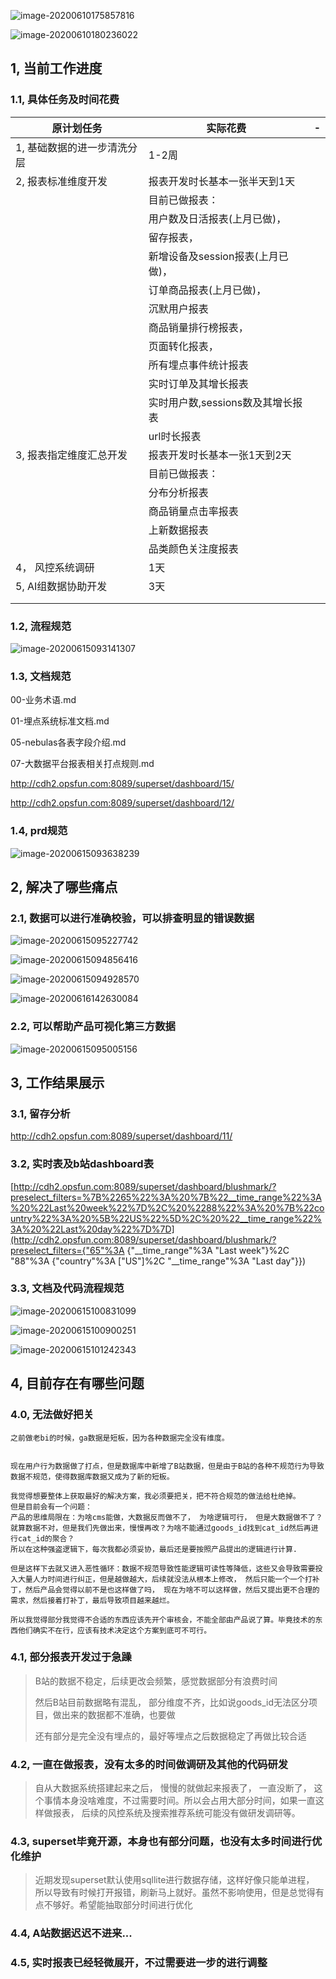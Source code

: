 ![image-20200610175857816](assets/image-20200610175857816.png)



![image-20200610180236022](assets/image-20200610180236022.png)



## 1, 当前工作进度

### 1.1, 具体任务及时间花费

| 原计划任务                  | 实际花费                          | -    |
| --------------------------- | --------------------------------- | ---- |
| 1, 基础数据的进一步清洗分层 | 1-2周                             |      |
| 2, 报表标准维度开发         | 报表开发时长基本一张半天到1天     |      |
|                             | 目前已做报表：                    |      |
|                             | 用户数及日活报表(上月已做)，      |      |
|                             | 留存报表，                        |      |
|                             | 新增设备及session报表(上月已做)， |      |
|                             | 订单商品报表(上月已做)，          |      |
|                             | 沉默用户报表                      |      |
|                             | 商品销量排行榜报表，              |      |
|                             | 页面转化报表，                    |      |
|                             | 所有埋点事件统计报表              |      |
|                             | 实时订单及其增长报表              |      |
|                             | 实时用户数,sessions数及其增长报表 |      |
|                             | url时长报表                       |      |
| 3, 报表指定维度汇总开发     | 报表开发时长基本一张1天到2天      |      |
|                             | 目前已做报表：                    |      |
|                             | 分布分析报表                      |      |
|                             | 商品销量点击率报表                |      |
|                             | 上新数据报表                      |      |
|                             | 品类颜色关注度报表                |      |
| 4， 风控系统调研            | 1天                               |      |
| 5,  AI组数据协助开发        | 3天                               |      |
|                             |                                   |      |
|                             |                                   |      |



### 1.2, 流程规范

![image-20200615093141307](assets/image-20200615093141307.png)



### 1.3, 文档规范

00-业务术语.md

01-埋点系统标准文档.md

05-nebulas各表字段介绍.md

07-大数据平台报表相关打点规则.md

http://cdh2.opsfun.com:8089/superset/dashboard/15/

http://cdh2.opsfun.com:8089/superset/dashboard/12/



### 1.4, prd规范

![image-20200615093638239](assets/image-20200615093638239.png)







## 2, 解决了哪些痛点



### 2.1, 数据可以进行准确校验，可以排查明显的错误数据

![image-20200615095227742](assets/image-20200615095227742.png)



![image-20200615094856416](assets/image-20200615094856416.png)

![image-20200615094928570](assets/image-20200615094928570.png)

![image-20200616142630084](assets/image-20200616142630084.png)



### 2.2, 可以帮助产品可视化第三方数据

![image-20200615095005156](assets/image-20200615095005156.png)





## 3, 工作结果展示

### 3.1, 留存分析

http://cdh2.opsfun.com:8089/superset/dashboard/11/



### 3.2, 实时表及b站dashboard表

[http://cdh2.opsfun.com:8089/superset/dashboard/blushmark/?preselect_filters=%7B%2265%22%3A%20%7B%22__time_range%22%3A%20%22Last%20week%22%7D%2C%20%2288%22%3A%20%7B%22country%22%3A%20%5B%22US%22%5D%2C%20%22__time_range%22%3A%20%22Last%20day%22%7D%7D](http://cdh2.opsfun.com:8089/superset/dashboard/blushmark/?preselect_filters={"65"%3A {"__time_range"%3A "Last week"}%2C "88"%3A {"country"%3A ["US"]%2C "__time_range"%3A "Last day"}})



### 3.3, 文档及代码流程规范

![image-20200615100831099](assets/image-20200615100831099.png)

![image-20200615100900251](assets/image-20200615100900251.png)

![image-20200615101242343](assets/image-20200615101242343.png)





## 4, 目前存在有哪些问题



### 4.0, 无法做好把关

```shell
之前做老bi的时候，ga数据是短板，因为各种数据完全没有维度。


现在用户行为数据做了打点，但是数据库中新增了B站数据，但是由于B站的各种不规范行为导致数据不规范，使得数据库数据又成为了新的短板。

我觉得想要整体上获取最好的解决方案，我必须要把关，把不符合规范的做法给杜绝掉。
但是目前会有一个问题：
产品的思维局限在：为啥cms能做，大数据反而做不了， 为啥逻辑可行， 但是大数据做不了？就算数据不对，但是我们先做出来，慢慢再改？为啥不能通过goods_id找到cat_id然后再进行cat_id的聚合？
所以在这种强盗逻辑下，每次我都必须妥协，最后还是要按照产品提出的逻辑进行计算.

但是这样下去就又进入恶性循环：数据不规范导致性能逻辑可读性等降低，这些又会导致需要投入大量人力时间进行纠正，但是越做越大，后续就没法从根本上修改， 然后只能一个一个打补丁，然后产品会觉得以前不是也这样做了吗， 现在为啥不可以这样做，然后又提出更不合理的需求，然后接着打补丁，最后导致项目越来越烂。

所以我觉得部分我觉得不合适的东西应该先开个审核会，不能全部由产品说了算。毕竟技术的东西他们确实不在行，应该有技术决定这个方案到底可不可行。
```





### 4.1, 部分报表开发过于急躁

> B站的数据不稳定，后续更改会频繁，感觉数据部分有浪费时间
>
> 然后B站目前数据略有混乱， 部分维度不齐，比如说goods_id无法区分项目，做出来的数据都不准确，也要做
>
> 还有部分是完全没有埋点的，最好等埋点之后数据稳定了再做比较合适



### 4.2, 一直在做报表，没有太多的时间做调研及其他的代码研发

> 自从大数据系统搭建起来之后， 慢慢的就做起来报表了， 一直没断了， 这个事情本身没啥难度，不过需要时间。所以会占用大部分时间，如果一直这样做报表， 后续的风控系统及搜索推荐系统可能没有做研发调研等。



### 4.3, superset毕竟开源，本身也有部分问题，也没有太多时间进行优化维护

> 近期发现superset默认使用sqllite进行数据存储，这样好像只能单进程， 所以导致有时候打开报错，刷新马上就好。虽然不影响使用，但是总觉得有点不够好。希望能抽取部分时间进行优化



### 4.4, A站数据迟迟不进来...



### 4.5, 实时报表已经轻微展开，不过需要进一步的进行调整